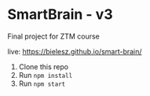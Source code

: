 # SmartBrain - v3
Final project for ZTM course

live: https://bielesz.github.io/smart-brain/

1. Clone this repo
2. Run `npm install`
3. Run `npm start`
